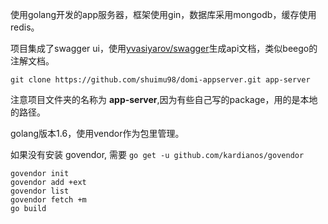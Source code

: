 
使用golang开发的app服务器，框架使用gin，数据库采用mongodb，缓存使用redis。

项目集成了swagger ui，使用[yvasiyarov/swagger](https://github.com/yvasiyarov/swagger)生成api文档，类似beego的注解文档。


	git clone https://github.com/shuimu98/domi-appserver.git app-server

注意项目文件夹的名称为 **app-server**,因为有些自己写的package，用的是本地的路径。

golang版本1.6，使用vendor作为包里管理。

如果没有安装 govendor, 需要 `go get -u github.com/kardianos/govendor`

	govendor init
	govendor add +ext
	govendor list
	govendor fetch +m
	go build